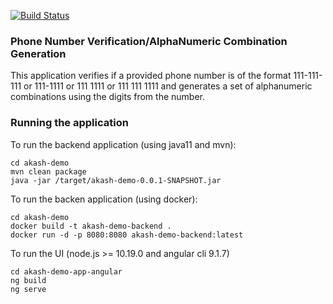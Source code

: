 [![Build Status](https://travis-ci.org/akashvbabu/akash-demo-project.svg?branch=master)](https://travis-ci.org/akashvbabu/akash-demo-project)

### Phone Number Verification/AlphaNumeric Combination Generation

This application verifies if a provided phone number is of the format
111-111-111 or 111-1111 or 111 1111 or 111 111 1111 and generates a set 
of alphanumeric combinations using the digits from the number. 

### Running the application

To run the backend application (using java11 and mvn):

```
cd akash-demo
mvn clean package
java -jar /target/akash-demo-0.0.1-SNAPSHOT.jar
```

To run the backen application (using docker):

```
cd akash-demo
docker build -t akash-demo-backend .
docker run -d -p 8080:8080 akash-demo-backend:latest
```

To run the UI (node.js >= 10.19.0 and angular cli 9.1.7)
```
cd akash-demo-app-angular
ng build
ng serve
```